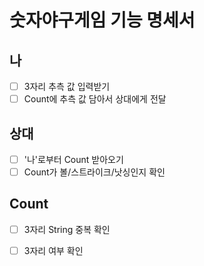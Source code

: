 # 숫자야구게임 기능 명세서

## 나
- [ ] 3자리 추측 값 입력받기
- [ ] Count에 추측 값 담아서 상대에게 전달

## 상대
- [ ] '나'로부터 Count 받아오기
- [ ] Count가 볼/스트라이크/낫싱인지 확인

## Count
- [ ] 3자리 String 중복 확인
- [ ] 3자리 여부 확인

  

